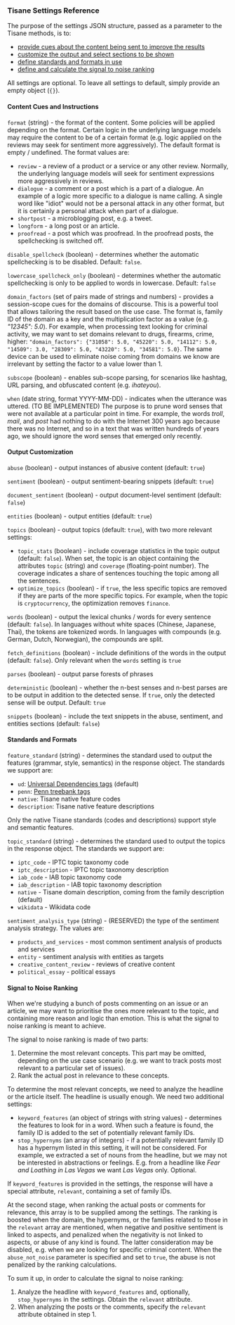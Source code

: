 ### Tisane Settings Reference

The purpose of the settings JSON structure, passed as a parameter to the Tisane methods, is to:

  * [provide cues about the content being sent to improve the results](#content-cues-and-instructions)
  * [customize the output and select sections to be shown](#output-customization)
  * [define standards and formats in use](#standards-and-formats)
  * [define and calculate the signal to noise ranking](#signal-to-noise-ranking)

All settings are optional. To leave all settings to default, simply provide an empty object (`{}`).

#### Content Cues and Instructions

`format` (string) - the format of the content. Some policies will be applied depending on the format. Certain logic in the underlying language models may require the content to be of a certain format (e.g. logic applied on the reviews may seek for sentiment more aggressively). The default format is empty / undefined. The format values are:

* `review` - a review of a product or a service or any other review. Normally, the underlying language models will seek for sentiment expressions more aggressively in reviews.
* `dialogue` - a comment or a post which is a part of a dialogue. An example of a logic more specific to a dialogue is name calling. A single word like "idiot" would not be a personal attack in any other format, but it is certainly a personal attack when part of a dialogue.
* `shortpost` - a microblogging post, e.g. a tweet.
* `longform` - a long post or an article.
* `proofread` - a post which was proofread. In the proofread posts, the spellchecking is switched off. 

`disable_spellcheck` (boolean) - determines whether the automatic spellchecking is to be disabled. Default: `false`.

`lowercase_spellcheck_only` (boolean) - determines whether the automatic spellchecking is only to be applied to words in lowercase. Default: `false`

`domain_factors` (set of pairs made of strings and numbers) - provides a session-scope cues for the domains of discourse. This is a powerful tool that allows tailoring the result based on the use case. The format is, family ID of the domain as a key and the multiplication factor as a value (e.g. _"12345": 5.0_). For example, when processing text looking for criminal activity, we may want to set domains relevant to drugs, firearms, crime, higher: `"domain_factors": {"31058": 5.0, "45220": 5.0, "14112": 5.0, "14509": 3.0, "28309": 5.0, "43220": 5.0, "34581": 5.0}`. The same device can be used to eliminate noise coming from domains we know are irrelevant by setting the factor to a value lower than 1. 

`subscope` (boolean) - enables sub-scope parsing, for scenarios like hashtag, URL parsing, and obfuscated content (e.g. _ihateyou_). 

`when` (date string, format YYYY-MM-DD) - indicates when the utterance was uttered. (TO BE IMPLEMENTED) The purpose is to prune word senses that were not available at a particular point in time. For example, the words _troll_, _mail_, and _post_ had nothing to do with the Internet 300 years ago because there was no Internet, and so in a text that was written hundreds of years ago, we should ignore the word senses that emerged only recently.

#### Output Customization

`abuse` (boolean) - output instances of abusive content (default: `true`)

`sentiment` (boolean) - output sentiment-bearing snippets (default: `true`)

`document_sentiment` (boolean) - output document-level sentiment (default: `false`)

`entities` (boolean) - output entities (default: `true`)

`topics` (boolean) - output topics (default: `true`), with two more relevant settings:

 * `topic_stats` (boolean) - include coverage statistics in the topic output (default: `false`). When set, the topic is an object containing the attributes `topic` (string) and `coverage` (floating-point number). The coverage indicates a share of sentences touching the topic among all the sentences. 
 * `optimize_topics` (boolean) - if `true`, the less specific topics are removed if they are parts of the more specific topics. For example, when the topic is `cryptocurrency`, the optimization removes `finance`.  
 
`words` (boolean) - output the lexical chunks / words for every sentence (default: `false`). In languages without white spaces (Chinese, Japanese, Thai), the tokens are tokenized words. In languages with compounds (e.g. German, Dutch, Norwegian), the compounds are split. 

  `fetch_definitions` (boolean) - include definitions of the words in the output (default: `false`). Only relevant when the `words` setting is `true`

`parses` (boolean) - output parse forests of phrases

`deterministic` (boolean) - whether the n-best senses and n-best parses are to be output in addition to the detected sense. If `true`, only the detected sense will be output. Default: `true`

`snippets` (boolean) - include the text snippets in the abuse, sentiment, and entities sections (default: `false`)


#### Standards and Formats

`feature_standard` (string) - determines the standard used to output the features (grammar, style, semantics) in the response object. The standards we support are: 

* `ud`: [Universal Dependencies tags](https://universaldependencies.org/u/pos/) (default)
* `penn`: [Penn treebank tags](https://www.ling.upenn.edu/courses/Fall_2003/ling001/penn_treebank_pos.html)
* `native`: Tisane native feature codes
* `description`: Tisane native feature descriptions

Only the native Tisane standards (codes and descriptions) support style and semantic features.

`topic_standard` (string) - determines the standard used to output the topics in the response object. The standards we support are:

* `iptc_code` - IPTC topic taxonomy code
* `iptc_description` - IPTC topic taxonomy description
* `iab_code` - IAB topic taxonomy code
* `iab_description` - IAB topic taxonomy description
* `native` - Tisane domain description, coming from the family description (default)
* `wikidata` - Wikidata code

`sentiment_analysis_type` (string) - (RESERVED) the type of the sentiment analysis strategy. The values are:

* `products_and_services` - most common sentiment analysis of products and services
* `entity` - sentiment analysis with entities as targets
* `creative_content_review` - reviews of creative content
* `political_essay` - political essays

#### Signal to Noise Ranking

When we're studying a bunch of posts commenting on an issue or an article, we may want to prioritise the ones more relevant to the topic, and containing more reason and logic than emotion. This is what the signal to noise ranking is meant to achieve.

The signal to noise ranking is made of two parts:

1. Determine the most relevant concepts. This part may be omitted, depending on the use case scenario (e.g. we want to track posts most relevant to a particular set of issues). 
2. Rank the actual post in relevance to these concepts. 

To determine the most relevant concepts, we need to analyze the headline or the article itself. The headline is usually enough. We need two additional settings:

* `keyword_features` (an object of strings with string values) - determines the features to look for in a word. When such a feature is found, the family ID is added to the set of potentially relevant family IDs. 
* `stop_hypernyms` (an array of integers) - if a potentially relevant family ID has a hypernym listed in this setting, it will not be considered. For example, we extracted a set of nouns from the headline, but we may not be interested in abstractions or feelings. E.g. from a headline like _Fear and Loathing in Las Vegas_ we want _Las Vegas_ only. Optional.

If `keyword_features` is provided in the settings, the response will have a special attribute, `relevant`, containing a set of family IDs. 

At the second stage, when ranking the actual posts or comments for relevance, this array is to be supplied among the settings. The ranking is boosted when the domain, the hypernyms, or the families related to those in the `relevant` array are mentioned, when negative and positive sentiment is linked to aspects, and penalized when the negativity is not linked to aspects, or abuse of any kind is found. The latter consideration may be disabled, e.g. when we are looking for specific criminal content. When the `abuse_not_noise` parameter is specified and set to `true`, the abuse is not penalized by the ranking calculations. 

To sum it up, in order to calculate the signal to noise ranking: 

1. Analyze the headline with `keyword_features` and, optionally, `stop_hypernyms` in the settings. Obtain the `relevant` attribute.
2. When analyzing the posts or the comments, specify the `relevant` attribute obtained in step 1. 
